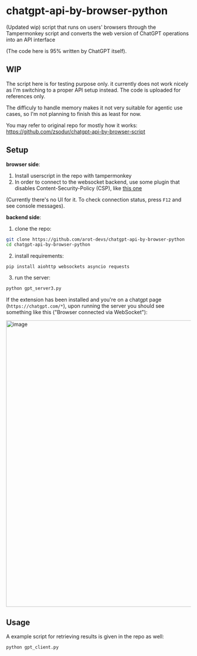 # chatgpt-api-by-browser-python
(Updated wip) script that runs on users' browsers through the Tampermonkey script and converts the web version of ChatGPT operations into an API interface

(The code here is 95% written by ChatGPT itself).

## WIP

The script here is for testing purpose only. it currently does not work nicely as I'm switching to a proper API setup instead. The code is uploaded for references only.

The difficuly to handle memory makes it not very suitable for agentic use cases, so I'm not planning to finish this as least for now.

You may refer to original repo for mostly how it works: https://github.com/zsodur/chatgpt-api-by-browser-script

## Setup

**browser side**:

1. Install userscript in the repo with tampermonkey
2. In order to connect to the websocket backend, use some plugin that disables Content-Security-Policy (CSP), like [this one](https://chromewebstore.google.com/detail/disable-content-security/ieelmcmcagommplceebfedjlakkhpden?pli=1)

(Currently there's no UI for it. To check connection status, press `F12` and see console messages).

**backend side**:

1. clone the repo:

```bash
git clone https://github.com/arot-devs/chatgpt-api-by-browser-python
cd chatgpt-api-by-browser-python
```

2. install requirements:
```
pip install aiohttp websockets asyncio requests
```

3. run the server:
```bash
python gpt_server3.py
```

If the extension has been installed and you're on a chatgpt page (`https://chatgpt.com/*`), upon running the server you should see something like this ("Browser connected via WebSocket"):

<img width="779" alt="image" src="https://github.com/user-attachments/assets/b1bfb38a-8316-40b2-b72a-aae7860f02ae" />


## Usage

A example script for retrieving results is given in the repo as well:

```bash
python gpt_client.py
```

